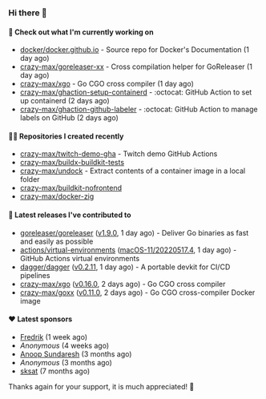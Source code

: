 ### Hi there 👋

#### 👷 Check out what I'm currently working on

- [docker/docker.github.io](https://github.com/docker/docker.github.io) - Source repo for Docker&#39;s Documentation (1 day ago)
- [crazy-max/goreleaser-xx](https://github.com/crazy-max/goreleaser-xx) - Cross compilation helper for GoReleaser (1 day ago)
- [crazy-max/xgo](https://github.com/crazy-max/xgo) - Go CGO cross compiler (1 day ago)
- [crazy-max/ghaction-setup-containerd](https://github.com/crazy-max/ghaction-setup-containerd) - :octocat: GitHub Action to set up containerd (2 days ago)
- [crazy-max/ghaction-github-labeler](https://github.com/crazy-max/ghaction-github-labeler) - :octocat: GitHub Action to manage labels on GitHub (2 days ago)

#### 👨‍💻 Repositories I created recently

- [crazy-max/twitch-demo-gha](https://github.com/crazy-max/twitch-demo-gha) - Twitch demo GitHub Actions
- [crazy-max/buildx-buildkit-tests](https://github.com/crazy-max/buildx-buildkit-tests)
- [crazy-max/undock](https://github.com/crazy-max/undock) - Extract contents of a container image in a local folder
- [crazy-max/buildkit-nofrontend](https://github.com/crazy-max/buildkit-nofrontend)
- [crazy-max/docker-zig](https://github.com/crazy-max/docker-zig)

#### 🚀 Latest releases I've contributed to

- [goreleaser/goreleaser](https://github.com/goreleaser/goreleaser) ([v1.9.0](https://github.com/goreleaser/goreleaser/releases/tag/v1.9.0), 1 day ago) - Deliver Go binaries as fast and easily as possible
- [actions/virtual-environments](https://github.com/actions/virtual-environments) ([macOS-11/20220517.4](https://github.com/actions/virtual-environments/releases/tag/macOS-11%2F20220517.4), 1 day ago) - GitHub Actions virtual environments
- [dagger/dagger](https://github.com/dagger/dagger) ([v0.2.11](https://github.com/dagger/dagger/releases/tag/v0.2.11), 1 day ago) - A portable devkit for CI/CD pipelines
- [crazy-max/xgo](https://github.com/crazy-max/xgo) ([v0.16.0](https://github.com/crazy-max/xgo/releases/tag/v0.16.0), 2 days ago) - Go CGO cross compiler
- [crazy-max/goxx](https://github.com/crazy-max/goxx) ([v0.11.0](https://github.com/crazy-max/goxx/releases/tag/v0.11.0), 2 days ago) - Go CGO cross-compiler Docker image

#### ❤️ Latest sponsors
- [Fredrik](https://github.com/fredrikscode) (1 week ago)
- _Anonymous_ (4 weeks ago)
- [Anoop Sundaresh](https://github.com/theryecatcher) (3 months ago)
- _Anonymous_ (3 months ago)
- [sksat](https://github.com/sksat) (7 months ago)

Thanks again for your support, it is much appreciated! 🙏
